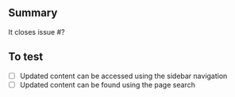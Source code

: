 ## Summary



It closes issue #?

## To test

- [ ] Updated content can be accessed using the sidebar navigation
- [ ] Updated content can be found using the page search
